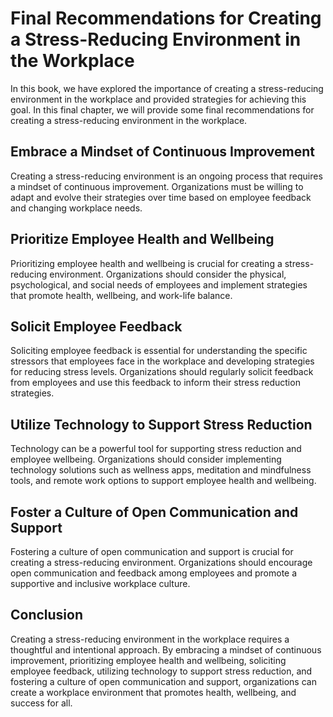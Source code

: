 # Final Recommendations for Creating a Stress-Reducing Environment in the Workplace

In this book, we have explored the importance of creating a stress-reducing environment in the workplace and provided strategies for achieving this goal. In this final chapter, we will provide some final recommendations for creating a stress-reducing environment in the workplace.

Embrace a Mindset of Continuous Improvement
-------------------------------------------

Creating a stress-reducing environment is an ongoing process that requires a mindset of continuous improvement. Organizations must be willing to adapt and evolve their strategies over time based on employee feedback and changing workplace needs.

Prioritize Employee Health and Wellbeing
----------------------------------------

Prioritizing employee health and wellbeing is crucial for creating a stress-reducing environment. Organizations should consider the physical, psychological, and social needs of employees and implement strategies that promote health, wellbeing, and work-life balance.

Solicit Employee Feedback
-------------------------

Soliciting employee feedback is essential for understanding the specific stressors that employees face in the workplace and developing strategies for reducing stress levels. Organizations should regularly solicit feedback from employees and use this feedback to inform their stress reduction strategies.

Utilize Technology to Support Stress Reduction
----------------------------------------------

Technology can be a powerful tool for supporting stress reduction and employee wellbeing. Organizations should consider implementing technology solutions such as wellness apps, meditation and mindfulness tools, and remote work options to support employee health and wellbeing.

Foster a Culture of Open Communication and Support
--------------------------------------------------

Fostering a culture of open communication and support is crucial for creating a stress-reducing environment. Organizations should encourage open communication and feedback among employees and promote a supportive and inclusive workplace culture.

Conclusion
----------

Creating a stress-reducing environment in the workplace requires a thoughtful and intentional approach. By embracing a mindset of continuous improvement, prioritizing employee health and wellbeing, soliciting employee feedback, utilizing technology to support stress reduction, and fostering a culture of open communication and support, organizations can create a workplace environment that promotes health, wellbeing, and success for all.

